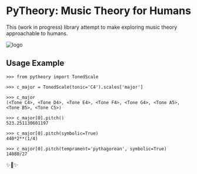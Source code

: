 # PyTheory: Music Theory for Humans

This (work in progress) library attempt to make exploring music theory approachable to humans.

![logo](https://github.com/kennethreitz/pytheory/raw/master/ext/pytheory-small.png)

## Usage Example

``` {.pycon}
>>> from pytheory import TonedScale

>>> c_major = TonedScale(tonic='C4').scales['major']

>>> c_major
(<Tone C4>, <Tone D4>, <Tone E4>, <Tone F4>, <Tone G4>, <Tone A5>, <Tone B5>, <Tone C5>)

>>> c_major[0].pitch()
523.251130601197

>>> c_major[0].pitch(symbolic=True)
440*2**(1/4)

>>> c_major[0].pitch(temprament='pythagorean', symbolic=True)
14080/27
```

✨🍰✨
